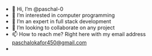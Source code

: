 - 👋 Hi, I’m @paschal-0
- 👀 I’m interested in computer programming 
- 🌱 I’m an expert in full stack development 
- 💞️ I’m looking to collaborate on any project 
- 📫 How to reach me? Right here with my email address paschalokafor450@gmail.com
- 

<!---
paschal-0/paschal-0 is a ✨ special ✨ repository because its `README.md` (this file) appears on your GitHub profile.
You can click the Preview link to take a look at your changes.
--->
